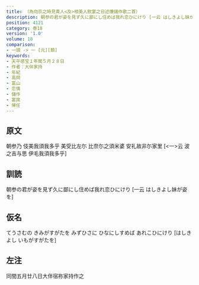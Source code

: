 ```yaml
---
title: （為向京之時見貴人<及>相美人飲宴之日述懐儲作歌二首）
description: 朝参の君が姿を見ず久に鄙にし住めば我れ恋ひにけり [一云 はしきよし妹が姿を]
position: 4121
category: 巻18
version: '1.0'
volume: 18
comparison:
- 一頭 -> 一 [元][類]
keywords:
- 天平感宝１年閏５月２８日
- 作者：大伴家持
- 年紀
- 高岡
- 富山
- 恋情
- 儲作
- 宴席
- 帰任
---
```


## 原文

朝参乃 伎美我須我多乎 美受比左尓 比奈尓之須米婆 安礼故非尓家里 [<一>云 波之吉与思 伊毛我須我多乎]

## 訓読

朝参の君が姿を見ず久に鄙にし住めば我れ恋ひにけり [一云 はしきよし妹が姿を]

## 仮名

てうさむの きみがすがたを みずひさに ひなにしすめば あれこひにけり [はしきよし いもがすがたを]

## 左注

同閏五月廿八日大伴宿祢家持作之
